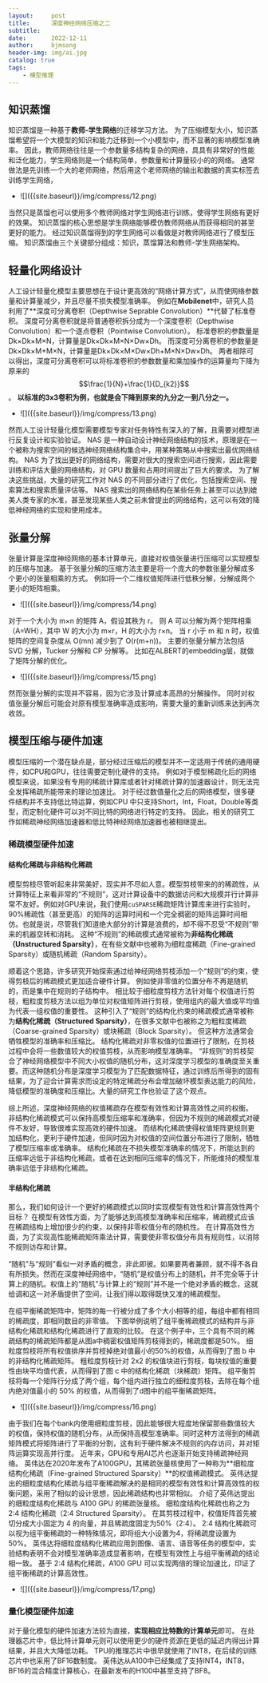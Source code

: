 ```yaml
---
layout:     post
title:      深度神经网络压缩之二
subtitle:   
date:       2022-12-11
author:     bjmsong
header-img: img/ai.jpg
catalog: true
tags:
    - 模型推理
---
```


## 知识蒸馏

知识蒸馏是一种基于**教师-学生网络**的迁移学习方法。 为了压缩模型大小，知识蒸馏希望将一个大模型的知识和能力迁移到一个小模型中，而不显著的影响模型准确率。 因此，教师网络往往是一个参数量多结构复杂的网络，具具有非常好的性能和泛化能力，学生网络则是一个结构简单，参数量和计算量较小的的网络。 通常做法是先训练一个大的老师网络，然后用这个老师网络的输出和数据的真实标签去训练学生网络，

<ul> 
<li markdown="1">
![]({{site.baseurl}}/img/compress/12.png) 
</li> 
</ul> 


当然只是蒸馏也可以使用多个教师网络对学生网络进行训练，使得学生网络有更好的效果。 知识蒸馏的核心思想是学生网络能够模仿教师网络从而获得相同的甚至更好的能力。 经过知识蒸馏得到的学生网络可以看做是对教师网络进行了模型压缩。 知识蒸馏由三个关键部分组成：知识，蒸馏算法和教师-学生网络架构。



## 轻量化网络设计

 人工设计轻量化模型主要思想在于设计更高效的“网络计算方式”，从而使网络参数量和计算量减少，并且尽量不损失模型准确率。 例如在**Mobilenet**中，研究人员利用了**深度可分离卷积（Depthwise Seprable Convolution）**代替了标准卷积。 深度可分离卷积就是将普通卷积拆分成为一个深度卷积（Depthwise Convolution）和一个逐点卷积（Pointwise Convolution）。 标准卷积的参数量是Dk×Dk×M×N，计算量是Dk×Dk×M×N×Dw×Dh。 而深度可分离卷积的参数量是Dk×Dk×M+M×N，计算量是Dk×Dk×M×Dw×Dh+M×N×Dw×Dh。 两者相除可以得出，深度可分离卷积可以将标准卷积的参数数量和乘加操作的运算量均下降为原来的$$\frac{1}{N}+\frac{1}{D_{k2}}$$。 **以标准的3x3卷积为例，也就是会下降到原来的九分之一到八分之一。**

<ul> 
<li markdown="1">
![]({{site.baseurl}}/img/compress/13.png) 
</li> 
</ul> 

然而人工设计轻量化模型需要模型专家对任务特性有深入的了解，且需要对模型进行反复设计和实验验证。 NAS 是一种自动设计神经网络结构的技术，原理是在一个被称为搜索空间的候选神经网络结构集合中，用某种策略从中搜索出最优网络结构。 NAS 为了找出更好的网络结构，需要对很大的搜索空间进行搜索，因此需要训练和评估大量的网络结构，对 GPU 数量和占用时间提出了巨大的要求。 为了解决这些挑战，大量的研究工作对 NAS 的不同部分进行了优化，包括搜索空间、搜索算法和搜索质量评估等。 NAS 搜索出的网络结构在某些任务上甚至可以达到媲美人类专家的水准，甚至发现某些人类之前未曾提出的网络结构，这可以有效的降低神经网络的实现和使用成本。



## 张量分解

张量计算是深度神经网络的基本计算单元，直接对权值张量进行压缩可以实现模型的压缩与加速。 基于张量分解的压缩方法主要是将一个庞大的参数张量分解成多个更小的张量相乘的方式。 例如将一个二维权值矩阵进行低秩分解，分解成两个更小的矩阵相乘。 

<ul> 
<li markdown="1">
![]({{site.baseurl}}/img/compress/14.png) 
</li> 
</ul> 

对于一个大小为 m×n 的矩阵 A，假设其秩为 r。 则 A 可以分解为两个矩阵相乘（A=WH），其中 W 的大小为 m×r，H 的大小为 r×n。 当 r 小于 m 和 n 时，权值矩阵的空间复杂度从 O(mn) 减少到了 O(r(m+n))。 主要的张量分解方法包括 SVD 分解，Tucker 分解和 CP 分解等。 比如在ALBERT的embedding层，就做了矩阵分解的优化。

<ul> 
<li markdown="1">
![]({{site.baseurl}}/img/compress/15.png) 
</li> 
</ul> 

然而张量分解的实现并不容易，因为它涉及计算成本高昂的分解操作。 同时对权值张量分解后可能会对原有模型准确率造成影响，需要大量的重新训练来达到再次收敛。



## 模型压缩与硬件加速

模型压缩的一个潜在缺点是，部分经过压缩后的模型并不一定适用于传统的通用硬件，如CPU和GPU，往往需要定制化硬件的支持。 例如对于模型稀疏化后的网络模型来说，如果没有专用的稀疏计算库或者针对稀疏计算的加速器设计，则无法完全发挥稀疏所能带来的理论加速比。 对于经过数值量化之后的网络模型，很多硬件结构并不支持低比特运算，例如CPU 中只支持Short，Int，Float，Double等类型，而定制化硬件可以对不同比特的网络进行特定的支持。 因此，相关的研究工作如稀疏神经网络加速器和低比特神经网络加速器也被相继提出。

### 稀疏模型硬件加速

#### 结构化稀疏与非结构化稀疏

模型剪枝尽管听起来非常美好，现实并不尽如人意。模型剪枝带来的的稀疏性，从计算特征上来看非常的“不规则”，这对计算设备中的数据访问和大规模并行计算非常不友好。例如对GPU来说，我们使用`cuSPARSE`稀疏矩阵计算库来进行实验时，90%稀疏性（甚至更高）的矩阵的运算时间和一个完全稠密的矩阵运算时间相仿。也就是说，尽管我们知道绝大部分的计算是浪费的，却不得不忍受“不规则”带来的机器空转和消耗。 这种“不规则”的稀疏模式通常被称为**非结构化稀疏（Unstructured Sparsity）**，在有些文献中也被称为细粒度稀疏（Fine-grained Sparsity）或随机稀疏（Random Sparsity）。

顺着这个思路，许多研究开始探索通过给神经网络剪枝添加一个“规则”的约束，使得剪枝后的稀疏模式更加适合硬件计算。 例如使非零值的位置分布不再是随机的，而是集中在规则的子结构中。 相比较于细粒度剪枝方法针对每个权值进行剪枝，粗粒度剪枝方法以组为单位对权值矩阵进行剪枝，使用组内的最大值或平均值为代表一组权值的重要性。 这种引入了“规则”的结构化约束的稀疏模式通常被称为**结构化稀疏（Structured Sparsity）**，在很多文献中也被称之为粗粒度稀疏（Coarse-grained Sparsity）或块稀疏（Block Sparsity）。 但这种方法通常会牺牲模型的准确率和压缩比。 结构化稀疏对非零权值的位置进行了限制，在剪枝过程中会将一些数值较大的权值剪枝，从而影响模型准确率。 “非规则”的剪枝契合了神经网络模型中不同大小权值的随机分布，这对深度学习模型的准确度至关重要。而这种随机分布是深度学习模型为了匹配数据特征，通过训练后所得到的固有结果，为了迎合计算需求而设定的特定稀疏分布会增加破坏模型表达能力的风险，降低模型的准确度和压缩比。大量的研究工作也验证了这个观点。

综上所述，深度神经网络的权值稀疏存在模型有效性和计算高效性之间的权衡。 非结构化稀疏模式可以保持高模型压缩率和准确率，但因为不规则的稀疏模式对硬件不友好，导致很难实现高效的硬件加速。 而结构化稀疏使得权值矩阵更规则更加结构化，更利于硬件加速，但同时因为对权值的空间位置分布进行了限制，牺牲了模型压缩率或准确率。 结构化稀疏在不损失模型准确率的情况下，所能达到的压缩率远低于非结构化稀疏，或者在达到相同压缩率的情况下，所能维持的模型准确率远低于非结构化稀疏。



#### 半结构化稀疏

那么，我们如何设计一个更好的稀疏模式以同时实现模型有效性和计算高效性两个目标？ 在模型有效性方面，为了能够达到高模型准确率和压缩率，稀疏模式应该在稀疏结构上增加很少的约束，以保持非零权值分布的随机性。 在计算高效性方面，为了实现高性能稀疏矩阵乘法计算，需要使非零权值分布具有规则性，以消除不规则访存和计算。

“随机”与“规则”看似一对矛盾的概念，非此即彼。如果要两者兼顾，就不得不各自有所损失。然而在深度神经网络中，“随机”是权值分布上的随机，并不完全等于计算上的随机。权值上的“随机”与计算上的“规则”并不是一个绝对矛盾的概念，这就给调和这一对矛盾提供了空间，让我们得以取得既快又准的稀疏模型。

在组平衡稀疏矩阵中，矩阵的每一行被分成了多个大小相等的组，每组中都有相同的稀疏度，即相同数目的非零值。 下图举例说明了组平衡稀疏模式的结构并与非结构化稀疏和结构化稀疏进行了直观的比较。 在这个例子中，三个具有不同的稀疏结构的稀疏矩阵都是从图a中稠密权值矩阵剪枝得到的，稀疏度都是50%。 细粒度剪枝将所有权值排序并剪枝掉绝对值最小的50%的权值，从而得到了图 b 中的非结构化稀疏矩阵。 粗粒度剪枝针对 2x2 的权值块进行剪枝，每块权值的重要性由块平均值代表，从而得到了图 c 中的结构化稀疏（块稀疏）矩阵。 组平衡剪枝将每一个矩阵行分成了两个组，每个组内进行独立的细粒度剪枝，去除在每个组内绝对值最小的 50% 的权值，从而得到了d图中的组平衡稀疏矩阵。

<ul> 
<li markdown="1">
![]({{site.baseurl}}/img/compress/16.png) 
</li> 
</ul> 

由于我们在每个bank内使用细粒度剪枝，因此能够很大程度地保留那些数值较大的权值，保持权值的随机分布，从而保持高模型准确率。同时这种方法得到的稀疏矩阵模式将矩阵进行了平衡的分割，这有利于硬件解决不规则的内存访问，并对矩阵运算实现高并行度。 近年来，GPU和专用AI芯片也逐渐开始支持稀疏神经网络。 英伟达在2020年发布了A100GPU，其稀疏张量核使用了一种称为**细粒度结构化稀疏（Fine-grained Structured Sparsity）**的权值稀疏模式。 英伟达提出的细粒度结构化稀疏与组平衡稀疏解决的是相同的模型有效性和计算高效性的权衡问题，采用了相似的设计思想，因此稀疏结构也非常相似。 介绍了英伟达提出的细粒度结构化稀疏与 A100 GPU 的稀疏张量核。 细粒度结构化稀疏也称之为 2:4 结构化稀疏（2:4 Structured Sparsity）。 在其剪枝过程中，权值矩阵首先被切分成大小固定为 4 的向量，并且稀疏度固定为50%（2:4）。 2:4 结构化稀疏可以视为组平衡稀疏的一种特殊情况，即将组大小设置为4，将稀疏度设置为 50%。 英伟达将细粒度结构化稀疏应用到图像、语言、语音等任务的模型中，实验结构表明不会对模型准确率造成显著影响，在模型有效性上与组平衡稀疏的结论相一致。 基于 2:4 结构化稀疏，A100 GPU 可以实现两倍的理论加速比，印证了组平衡稀疏的计算高效性。

<ul> 
<li markdown="1">
![]({{site.baseurl}}/img/compress/17.png) 
</li> 
</ul> 



### 量化模型硬件加速

对于量化模型的硬件加速方法较为直接，**实现相应比特数的计算单元**即可。 在处理器芯片中，低比特计算单元则可以使用更少的硬件资源在更低的延迟内得出计算结果，并且大大降低功耗。 TPU的推理芯片中很早就使用了INT8，在后续的训练芯片中也采用了BF16数制度。 英伟达从A100中已经集成了支持INT4，INT8，BF16的混合精度计算核心，在最新发布的H100中甚至支持了BF8。


